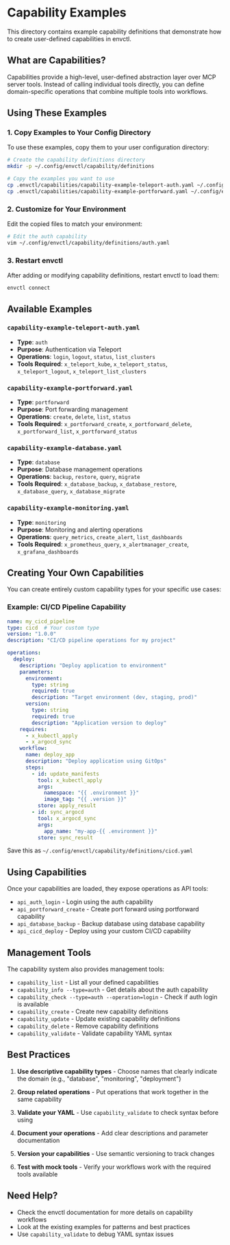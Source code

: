 # Capability Examples

This directory contains example capability definitions that demonstrate how to create user-defined capabilities in envctl.

## What are Capabilities?

Capabilities provide a high-level, user-defined abstraction layer over MCP server tools. Instead of calling individual tools directly, you can define domain-specific operations that combine multiple tools into workflows.

## Using These Examples

### 1. Copy Examples to Your Config Directory

To use these examples, copy them to your user configuration directory:

```bash
# Create the capability definitions directory
mkdir -p ~/.config/envctl/capability/definitions

# Copy the examples you want to use
cp .envctl/capabilities/capability-example-teleport-auth.yaml ~/.config/envctl/capabilities/auth.yaml
cp .envctl/capabilities/capability-example-portforward.yaml ~/.config/envctl/capabilities/portforward.yaml
```

### 2. Customize for Your Environment

Edit the copied files to match your environment:

```bash
# Edit the auth capability
vim ~/.config/envctl/capability/definitions/auth.yaml
```

### 3. Restart envctl

After adding or modifying capability definitions, restart envctl to load them:

```bash
envctl connect
```

## Available Examples

### `capability-example-teleport-auth.yaml`
- **Type**: `auth`
- **Purpose**: Authentication via Teleport
- **Operations**: `login`, `logout`, `status`, `list_clusters`
- **Tools Required**: `x_teleport_kube`, `x_teleport_status`, `x_teleport_logout`, `x_teleport_list_clusters`

### `capability-example-portforward.yaml`
- **Type**: `portforward` 
- **Purpose**: Port forwarding management
- **Operations**: `create`, `delete`, `list`, `status`
- **Tools Required**: `x_portforward_create`, `x_portforward_delete`, `x_portforward_list`, `x_portforward_status`

### `capability-example-database.yaml`
- **Type**: `database`
- **Purpose**: Database management operations
- **Operations**: `backup`, `restore`, `query`, `migrate`
- **Tools Required**: `x_database_backup`, `x_database_restore`, `x_database_query`, `x_database_migrate`

### `capability-example-monitoring.yaml`
- **Type**: `monitoring`
- **Purpose**: Monitoring and alerting operations
- **Operations**: `query_metrics`, `create_alert`, `list_dashboards`
- **Tools Required**: `x_prometheus_query`, `x_alertmanager_create`, `x_grafana_dashboards`

## Creating Your Own Capabilities

You can create entirely custom capability types for your specific use cases:

### Example: CI/CD Pipeline Capability

```yaml
name: my_cicd_pipeline
type: cicd  # Your custom type
version: "1.0.0"
description: "CI/CD pipeline operations for my project"

operations:
  deploy:
    description: "Deploy application to environment"
    parameters:
      environment:
        type: string
        required: true
        description: "Target environment (dev, staging, prod)"
      version:
        type: string
        required: true
        description: "Application version to deploy"
    requires:
      - x_kubectl_apply
      - x_argocd_sync
    workflow:
      name: deploy_app
      description: "Deploy application using GitOps"
      steps:
        - id: update_manifests
          tool: x_kubectl_apply
          args:
            namespace: "{{ .environment }}"
            image_tag: "{{ .version }}"
          store: apply_result
        - id: sync_argocd
          tool: x_argocd_sync
          args:
            app_name: "my-app-{{ .environment }}"
          store: sync_result
```

Save this as `~/.config/envctl/capability/definitions/cicd.yaml`

## Using Capabilities

Once your capabilities are loaded, they expose operations as API tools:

- `api_auth_login` - Login using the auth capability
- `api_portforward_create` - Create port forward using portforward capability  
- `api_database_backup` - Backup database using database capability
- `api_cicd_deploy` - Deploy using your custom CI/CD capability

## Management Tools

The capability system also provides management tools:

- `capability_list` - List all your defined capabilities
- `capability_info --type=auth` - Get details about the auth capability
- `capability_check --type=auth --operation=login` - Check if auth login is available
- `capability_create` - Create new capability definitions
- `capability_update` - Update existing capability definitions  
- `capability_delete` - Remove capability definitions
- `capability_validate` - Validate capability YAML syntax

## Best Practices

1. **Use descriptive capability types** - Choose names that clearly indicate the domain (e.g., "database", "monitoring", "deployment")

2. **Group related operations** - Put operations that work together in the same capability

3. **Validate your YAML** - Use `capability_validate` to check syntax before using

4. **Document your operations** - Add clear descriptions and parameter documentation

5. **Version your capabilities** - Use semantic versioning to track changes

6. **Test with mock tools** - Verify your workflows work with the required tools available

## Need Help?

- Check the envctl documentation for more details on capability workflows
- Look at the existing examples for patterns and best practices
- Use `capability_validate` to debug YAML syntax issues 